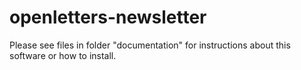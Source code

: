 # openletters-newsletter
Please see files in folder "documentation" for instructions about this software or how to install.
